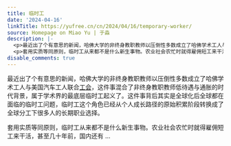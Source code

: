 ```yaml
---
title: 临时工
date: '2024-04-16'
linkTitle: https://yufree.cn/cn/2024/04/16/temporary-worker/
source: Homepage on Miao Yu | 于淼
description: |-
  <p>最近出了个有意思的新闻，哈佛大学的非终身教职教师以压倒性多数成立了哈佛学术工人与美国汽车工人联合<a href="https://www.thecrimson.com/article/2024/4/6/haw-large-unit-vote-union/">工会</a>，这件事混合了非终身教职教师低待遇与通胀的时代背景，属于学术界的最底层临时工起义了。这件事背后其实是全球化后全球都在面临的临时工问题，临时工这个角色已经从个人成长路径的原始积累阶段转换成了全球分工下很多人的长期职业选择。</p>
  <p>套用实质等同原则，临时工从来都不是什么新生事物。农业社会农忙时就得雇佣短工来干活，甚至几十年前，国内还有 ...
disable_comments: true
---
```

<p>最近出了个有意思的新闻，哈佛大学的非终身教职教师以压倒性多数成立了哈佛学术工人与美国汽车工人联合<a href="https://www.thecrimson.com/article/2024/4/6/haw-large-unit-vote-union/">工会</a>，这件事混合了非终身教职教师低待遇与通胀的时代背景，属于学术界的最底层临时工起义了。这件事背后其实是全球化后全球都在面临的临时工问题，临时工这个角色已经从个人成长路径的原始积累阶段转换成了全球分工下很多人的长期职业选择。</p>
<p>套用实质等同原则，临时工从来都不是什么新生事物。农业社会农忙时就得雇佣短工来干活，甚至几十年前，国内还有 ...